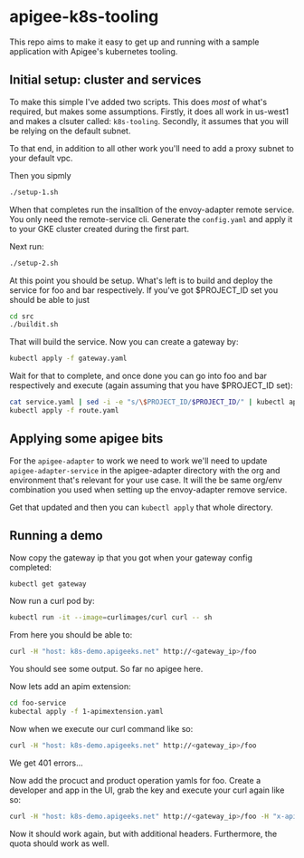 # apigee-k8s-tooling
This repo aims to make it easy to get up and running with a sample application with Apigee's kubernetes tooling.

## Initial setup: cluster and services
To make this simple I've added two scripts. This does *most* of what's required, but makes some assumptions. Firstly, it does all work in us-west1 and makes a clsuter called: `k8s-tooling`. Secondly, it assumes that you will be relying on the default subnet.

To that end, in addition to all other work you'll need to add a proxy subnet to your default vpc.

Then you sipmly

```bash
./setup-1.sh
```

When that completes run the insalltion of the envoy-adapter remote service. You only need the remote-service cli. Generate the `config.yaml` and apply it to your GKE cluster created during the first part.

Next run:

```bash
./setup-2.sh
```

At this point you should be setup. What's left is to build and deploy the service for foo and bar respectively. If you've got $PROJECT_ID set you should be able to just

```bash
cd src
./buildit.sh
```
That will build the service. Now you can create a gateway by:

```bash
kubectl apply -f gateway.yaml
```

Wait for that to complete, and once done you can go into foo and bar respectively and execute (again assuming that you have $PROJECT_ID set):

```bash
cat service.yaml | sed -i -e "s/\$PROJECT_ID/$PROJECT_ID/" | kubectl apply -f -
kubectl apply -f route.yaml
```

## Applying some apigee bits
For the `apigee-adapter` to work we need to work we'll need to update `apigee-adapter-service`
in the apigee-adapter directory with the org and environment that's relevant for your use case. It will the be same org/env combination you used when setting up the envoy-adapter remove service.

Get that updated and then you can `kubectl apply` that whole directory.

## Running a demo
Now copy the gateway ip that you got when your gateway config completed:

```bash
kubectl get gateway
```

Now run a curl pod by:

```bash
kubectl run -it --image=curlimages/curl curl -- sh
```

From here you should be able to:

```bash
curl -H "host: k8s-demo.apigeeks.net" http://<gateway_ip>/foo
```

You should see some output. So far no apigee here.

Now lets add an apim extension:

```bash
cd foo-service
kubectal apply -f 1-apimextension.yaml
```

Now when we execute our curl command like so:

```bash
curl -H "host: k8s-demo.apigeeks.net" http://<gateway_ip>/foo
```

We get 401 errors...

Now add the procuct and product operation yamls for foo. Create a developer and app in the UI, grab the key and execute your curl again like so:

```bash
curl -H "host: k8s-demo.apigeeks.net" http://<gateway_ip>/foo -H "x-api-key: <your_key>"
```

Now it should work again, but with additional headers. Furthermore, the quota should work as well.


